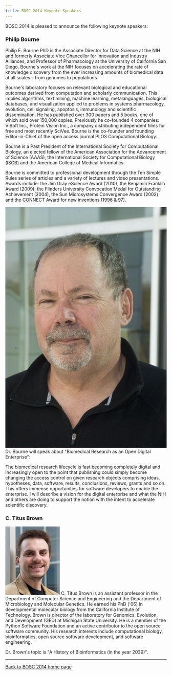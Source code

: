 ```yaml
---
title: BOSC 2014 Keynote Speakers
---
```


BOSC 2014 is pleased to announce the following keynote speakers:

### Philip Bourne

Philip E. Bourne PhD is the Associate Director for Data Science at the
NIH and formerly Associate Vice Chancellor for Innovation and Industry
Alliances, and Professor of Pharmacology at the University of California
San Diego. Bourne's work at the NIH focuses on accelerating the rate of
knowledge discovery from the ever increasing amounts of biomedical data
at all scales – from genomes to populations.

Bourne's laboratory focuses on relevant biological and educational
outcomes derived from computation and scholarly communication. This
implies algorithms, text mining, machine learning, metalanguages,
biological databases, and visualization applied to problems in systems
pharmacology, evolution, cell signaling, apoptosis, immunology and
scientific dissemination. He has published over 300 papers and 5 books,
one of which sold over 150,000 copies. Previously he co-founded 4
companies: ViSoft Inc., Protein Vision Inc., a company distributing
independent films for free and most recently SciVee. Bourne is the
co-founder and founding Editor-in-Chief of the open access journal PLOS
Computational Biology.

Bourne is a Past President of the International Society for
Computational Biology, an elected fellow of the American Association for
the Advancement of Science (AAAS), the International Society for
Computational Biology (ISCB) and the American College of Medical
Informatics.

Bourne is committed to professional development through the Ten Simple
Rules series of articles and a variety of lectures and video
presentations. Awards include: the Jim Gray eScience Award (2010), the
Benjamin Franklin Award (2009), the Flinders University Convocation
Medal for Outstanding Achievement (2004), the Sun Microsystems
Convergence Award (2002) and the CONNECT Award for new inventions (1996
& 97).

![Philip Bourne](PhilipBourne.jpg "fig:Philip Bourne") Dr. Bourne will
speak about "Biomedical Research as an Open Digital Enterprise":

The biomedical research lifecycle is fast becoming completely digital
and increasingly open to the point that publishing could simply become
changing the access control on given research objects comprising ideas,
hypotheses, data, software, results, conclusions, reviews, grants and so
on. This offers immense opportunities for software developers to enable
the enterprise. I will describe a vision for the digital enterprise and
what the NIH and others are doing to support the notion with the intent
to accelerate scientific discovery.

### C. Titus Brown

![C. Titus Brown](TitusBrown.jpg "fig:C. Titus Brown") C. Titus Brown is
an assistant professor in the Department of Computer Science and
Engineering and the Department of Microbiology and Molecular Genetics.
He earned his PhD ('06) in developmental molecular biology from the
California Institute of Technology. Brown is director of the laboratory
for Genomics, Evolution, and Development (GED) at Michigan State
University. He is a member of the Python Software Foundation and an
active contributor to the open source software community. His research
interests include computational biology, bioinformatics, open source
software development, and software engineering.

Dr. Brown's topic is "A History of Bioinformatics (in the year 2039)".

------------------------------------------------------------------------

[Back to BOSC 2014 home page](BOSC_2014 "wikilink")
